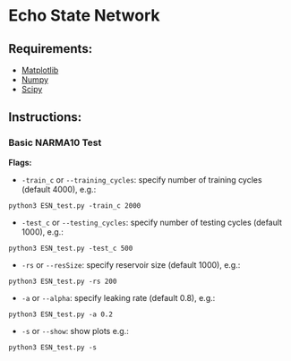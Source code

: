 # Echo State Network

## Requirements:
- [Matplotlib](https://matplotlib.org/)
- [Numpy](http://www.numpy.org/)
- [Scipy](https://www.scipy.org/)  

## Instructions:

### Basic NARMA10 Test
**Flags:**
- `-train_c` or `--training_cycles`: specify number of training cycles (default 4000), e.g.:
```
python3 ESN_test.py -train_c 2000
```

- `-test_c` or `--testing_cycles`: specify number of testing cycles (default 1000), e.g.:
```
python3 ESN_test.py -test_c 500
```

- `-rs` or `--resSize`: specify reservoir size (default 1000), e.g.:
```
python3 ESN_test.py -rs 200
```

- `-a` or `--alpha`: specify leaking rate (default 0.8), e.g.:
```
python3 ESN_test.py -a 0.2
```

- `-s` or `--show`: show plots e.g.:
```
python3 ESN_test.py -s
```
